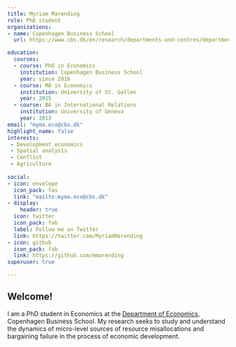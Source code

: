 ```yaml
---
title: Myriam Marending
role: PhD student
organizations:
- name: Copenhagen Business School
  url: https://www.cbs.dk/en/research/departments-and-centres/department-of-economics

education:
  courses:
  - course: PhD in Economics
    institution: Copenhagen Business School
    year: since 2016
  - course: MA in Economics
    institution: University of St. Gallen
    year: 2015
  - course: BA in International Relations
    institution: University of Geneva
    year: 2013
email: "myma.eco@cbs.dk"
highlight_name: false
interests:
 - Development economics
 - Spatial analysis
 - Conflict
 - Agriculture
  
social:
- icon: envelope 
  icon_pack: fas
  link: "mailto:myma.eco@cbs.dk"
- display:
    header: true
  icon: twitter
  icon_pack: fab
  label: Follow me on Twitter
  link: https://twitter.com/MyriamMarending
- icon: github
  icon_pack: fab
  link: https://github.com/mmarending
superuser: true

---
```


## Welcome!

I am a PhD student in Economics at the [Department of Economics](https://www.cbs.dk/en/research/departments-and-centres/department-of-economics), Copenhagen Business School. My research seeks to study and understand the dynamics of micro-level sources of resource misallocations and bargaining failure in the process of economic development. 

